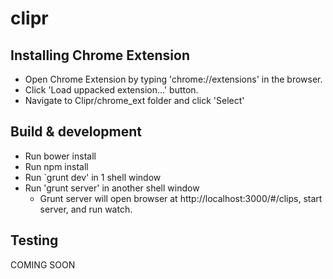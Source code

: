 # clipr

## Installing Chrome Extension

- Open Chrome Extension by typing 'chrome://extensions' in the browser.
- Click 'Load uppacked extension...' button.
- Navigate to Clipr/chrome_ext folder and click 'Select'

## Build & development

- Run bower install
- Run npm install
- Run `grunt dev' in 1 shell window
- Run 'grunt server' in another shell window
  - Grunt server will open browser at http://localhost:3000/#/clips, start server, and run watch.


## Testing

COMING SOON

